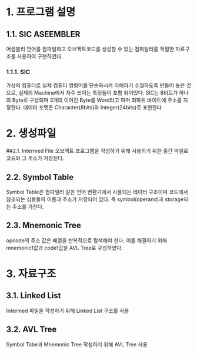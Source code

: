 # 1. 프로그램 설명
## 1.1. SIC ASEEMBLER
어셈블리 언어를 컴파일하고 오브젝트코드를 생성할 수 있는 컴파일러를 적절한 자료구조를 사용하여 구현하였다.

### 1.1.1. SIC
가상의 컴퓨터로 실제 컴퓨터 명령어를 단순화시켜 이해하기 수월하도록 만들어 놓은 것으로, 실제의 Machine에서 자주 쓰이는 특징들이 포함 되어있다.
SIC는 8비트가 하나의 Byte로 구성되며 3개의 이어진 Byte를 Word라고 하며 최하위 바이트에 주소를 지정한다. 데이터 포맷은 Character(8bits)와 Integer(24bits)로 표현한다

# 2. 생성파일
##2.1. Intermed File
오브젝트 프로그램을 작성하기 위해 사용하기 위한 중간 파일로 코드와 그 주소가 저장된다.

## 2.2. Symbol Table
Symbol Table은 컴파일러 같은 언어 변환기에서 사용되는 데이터 구조이며 코드에서 참조되는 심볼들의 이름과 주소가 저장되어 있다. 즉 symbol(operand)과 storage되는 주소를 가진다. 

## 2.3. Mnemonic Tree
opcode의 주소 값은 배열을 반복적으로 탐색해야 한다. 이를 해결하기 위해 mnemonic1값과 code1값을 AVL Tree로 구성하였다.

# 3. 자료구조
## 3.1. Linked List
Intermed 파일을 작성하기 위해 Linked List 구조를 사용

## 3.2. AVL Tree
Symbol Tabe과 Mnemonic Tree 작성하기 위해 AVL Tree 사용




